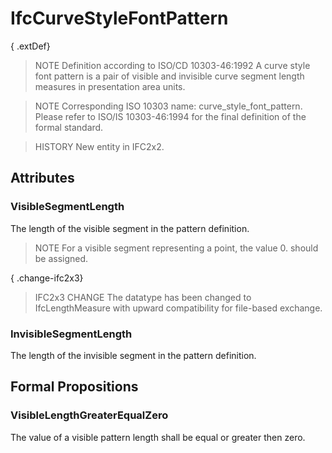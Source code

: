 # IfcCurveStyleFontPattern

{ .extDef}
<!-- end of short definition -->

> NOTE Definition according to ISO/CD 10303-46:1992
> A curve style font pattern is a pair of visible and invisible curve segment length measures in presentation area units.

> NOTE Corresponding ISO 10303 name: curve_style_font_pattern. Please refer to ISO/IS 10303-46:1994 for the final definition of the formal standard.

> HISTORY New entity in IFC2x2.

## Attributes

### VisibleSegmentLength
The length of the visible segment in the pattern definition.
> NOTE For a visible segment representing a point, the value 0. should be assigned.

{ .change-ifc2x3}
> IFC2x3 CHANGE The datatype has been changed to IfcLengthMeasure with upward compatibility for file-based exchange.

### InvisibleSegmentLength
The length of the invisible segment in the pattern definition.

## Formal Propositions

### VisibleLengthGreaterEqualZero
The value of a visible pattern length shall be equal or greater then zero.
